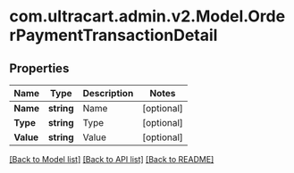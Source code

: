 
# com.ultracart.admin.v2.Model.OrderPaymentTransactionDetail

## Properties

Name | Type | Description | Notes
------------ | ------------- | ------------- | -------------
**Name** | **string** | Name | [optional] 
**Type** | **string** | Type | [optional] 
**Value** | **string** | Value | [optional] 

[[Back to Model list]](../README.md#documentation-for-models)
[[Back to API list]](../README.md#documentation-for-api-endpoints)
[[Back to README]](../README.md)

